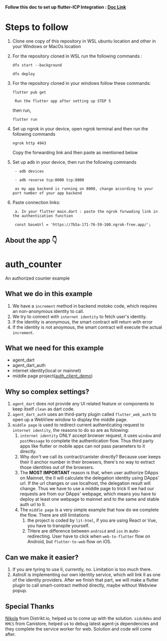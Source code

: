 #### Follow this doc to set up flutter-ICP Integration : [Doc Link](https://docs.google.com/document/d/16VyvNnHc3Oh3in9qiF9vf3A0JQ8vGGryaR9VLn5w3h0/edit?addon_store#heading=h.vxd0ze3k3zsm)

# Steps to follow

1.  Clone one copy of this repository in WSL ubuntu location and other in your Windows or MacOs location
2.  For the repository cloned in WSL run the following commands :

    `dfx start --background`

    `dfx deploy`

3. For the repository cloned in your windows follow these commands:

   `flutter pub get`

        Run the flutter app after setting up STEP 5
   then run,

   `flutter run`

5. Set up ngrok in your device, open ngrok terminal and then run the following commands

   `ngrok http 4943`

   Copy the forwarding link and then paste as mentioned below

6. Set up adb in your device, then run the following commands

        - adb devices

        - adb reverse tcp:8000 tcp:8000
     
        as my app backend is running on 8000, change according to your port number of your app backend

5. Paste connection links:

        a. In your flutter main.dart : paste the ngrok forwading link in the authentication function

        const baseUrl = 'https://7b5a-171-76-59-100.ngrok-free.app/';

## About the app 👇

# auth_counter

An authorized counter example

## What we do in this example
1. We have a `increment` method in backend motoko code, which requires an non-anonymous identity to call.
2. We try to connect with `internet identity` to fetch user's identity.
3. If the identity is anonymous, the smart contract will return with error
4. If the identity is not anoymous, the smart contract will execute the actual `increment`.


## What we need for this example
* agent_dart
* agent_dart_auth
* internet identity(local or mainnet)
* middle page project([auth_client_demo](https://github.com/AstroxNetwork/auth-client-demo))

## Why so complex settings?
1. `agent_dart` does not provide any UI related feature or components to keep itself `clean` as dart code.
2. `agent_dart_auth` uses an third-party plugin called `flutter_web_auth` to open up a WebView window to display the middle page.
3. `middle page` is used to redirect current authenticating request to `internet identity`, the reasons to do so are as folowing:
   1. `internet identity` ONLY accept browser request, it uses `window` and `postMessage` to complete the authentication flow. Thus third party apps like flutter or mobile apps can not pass parameters to it directly.
   2. Why don't we call its contract/canister directly? Because user keeps their II anchor number in their browsers, there's no way to extract those identities out of the browsers.
   3. The **MOST IMPORTANT** reason is that, when user authorize DApps on Mainnet, the II will calculate the delegation identity using DApps' url. If the url changes or use localhost, the delegation result will change. Thus we have to use a middle page to trick II we had our requests are from our DApps' webpage, which means you have to deploy at least one webpage to mainnet and to the same and stable auth url to II.
   4. The `middle page` is a very simple example that how do we complete the flow. There are still limitations:
      1. the project is coded by `lit-html`, if you are using React or Vue, you have to transpile yourself.
      2. THere are difference between `android` and `ios` in auto-redirecting. User have to click when `web-to-flutter` flow on Android, but `flutter-to-web` flow on iOS.

## Can we make it easier?
1. If you are tyring to use II, currently, no. Limitation is too much there.
2. AstroX is implementing our own identity service, which will link II as one of the identity providers. After we finish that part, we will make a flutter plugin to call smart-contract method directly, maybe without Webview popup.


## Special Thanks
[Nikola](https://github.com/Nikola1994/) from Distrikt.io, helped us to come up with the solution.
`sidc0des` and `RMCS` from Canistore, helped us to debug latest agent-js dependencies and they complete the service worker for web. Solution and code will come after.